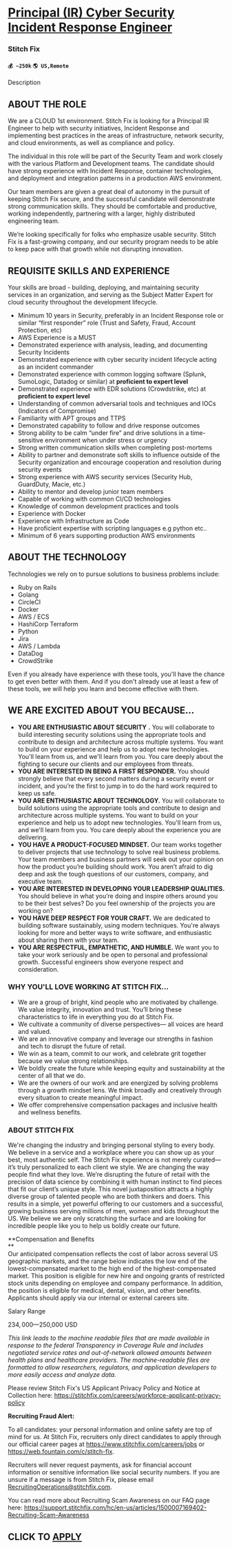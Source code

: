 # [Principal (IR) Cyber Security Incident Response Engineer](https://www.remotewlb.com/apply/principal-ir-cyber-security-incident-response-engineer)  
### Stitch Fix  
#### `💰 ~250k` `🌎 US,Remote`  

Description

## **ABOUT THE ROLE**

We are a CLOUD 1st environment. Stitch Fix is looking for a Principal IR Engineer to help with security initiatives, Incident Response and implementing best practices in the areas of infrastructure, network security, and cloud environments, as well as compliance and policy.

The individual in this role will be part of the Security Team and work closely with the various Platform and Development teams. The candidate should have strong experience with Incident Response, container technologies, and deployment and integration patterns in a production AWS environment.

Our team members are given a great deal of autonomy in the pursuit of keeping Stitch Fix secure, and the successful candidate will demonstrate strong communication skills. They should be comfortable and productive, working independently, partnering with a larger, highly distributed engineering team.

We’re looking specifically for folks who emphasize usable security. Stitch Fix is a fast-growing company, and our security program needs to be able to keep pace with that growth while not disrupting innovation.

## **REQUISITE SKILLS AND EXPERIENCE**

Your skills are broad - building, deploying, and maintaining security services in an organization, and serving as the Subject Matter Expert for cloud security throughout the development lifecycle.

  * Minimum 10 years in Security, preferably in an Incident Response role or similar “first responder” role (Trust and Safety, Fraud, Account Protection, etc) 
  * AWS Experience is a MUST
  * Demonstrated experience with analysis, leading, and documenting Security Incidents 
  * Demonstrated experience with cyber security incident lifecycle acting as an incident commander
  * Demonstrated experience with common logging software (Splunk, SumoLogic, Datadog or similar) at **proficient to expert level**
  * Demonstrated experience with EDR solutions (Crowdstrike, etc) at **proficient to expert level**
  * Understanding of common adversarial tools and techniques and IOCs (Indicators of Compromise) 
  * Familiarity with APT groups and TTPS 
  * Demonstrated capability to follow and drive response outcomes
  * Strong ability to be calm “under fire” and drive solutions in a time-sensitive environment when under stress or urgency
  * Strong written communication skills when completing post-mortems
  * Ability to partner and demonstrate soft skills to influence outside of the Security organization and encourage cooperation and resolution during security events
  * Strong experience with AWS security services (Security Hub, GuardDuty, Macie, etc.)
  * Ability to mentor and develop junior team members
  * Capable of working with common CI/CD technologies
  * Knowledge of common development practices and tools
  * Experience with Docker
  * Experience with Infrastructure as Code
  * Have proficient expertise with scripting languages e.g python etc.. 
  * Minimum of 6 years supporting production AWS environments

## **ABOUT THE TECHNOLOGY**

Technologies we rely on to pursue solutions to business problems include:

  * Ruby on Rails
  * Golang
  * CircleCI
  * Docker
  * AWS / ECS
  * HashiCorp Terraform
  * Python 
  * Jira
  * AWS / Lambda
  * DataDog
  * CrowdStrike 

Even if you already have experience with these tools, you'll have the chance to get even better with them. And if you don't already use at least a few of these tools, we will help you learn and become effective with them.

## **WE ARE EXCITED ABOUT YOU BECAUSE...**

  * **YOU ARE ENTHUSIASTIC ABOUT SECURITY** **.** You will collaborate to build interesting security solutions using the appropriate tools and contribute to design and architecture across multiple systems. You want to build on your experience and help us to adopt new technologies. You'll learn from us, and we'll learn from you. You care deeply about the fighting to secure our clients and our employees from threats.
  * **YOU ARE INTERESTED IN BEING A FIRST RESPONDER.** You should strongly believe that every second matters during a security event or incident, and you’re the first to jump in to do the hard work required to keep us safe.
  * **YOU ARE ENTHUSIASTIC ABOUT TECHNOLOGY.** You will collaborate to build solutions using the appropriate tools and contribute to design and architecture across multiple systems. You want to build on your experience and help us to adopt new technologies. You'll learn from us, and we'll learn from you. You care deeply about the experience you are delivering.
  * **YOU HAVE A PRODUCT-FOCUSED MINDSET.** Our team works together to deliver projects that use technology to solve real business problems. Your team members and business partners will seek out your opinion on how the product you’re building should work. You aren’t afraid to dig deep and ask the tough questions of our customers, company, and executive team.
  * **YOU ARE INTERESTED IN DEVELOPING YOUR LEADERSHIP QUALITIES.** You should believe in what you’re doing and inspire others around you to be their best selves? Do you feel ownership of the projects you are working on?
  * **YOU HAVE DEEP RESPECT FOR YOUR CRAFT.** We are dedicated to building software sustainably, using modern techniques. You're always looking for more and better ways to write software, and enthusiastic about sharing them with your team.
  * **YOU ARE RESPECTFUL, EMPATHETIC, AND HUMBLE.** We want you to take your work seriously and be open to personal and professional growth. Successful engineers show everyone respect and consideration.

### **WHY YOU'LL LOVE WORKING AT STITCH FIX...**

  * We are a group of bright, kind people who are motivated by challenge. We value integrity, innovation and trust. You’ll bring these characteristics to life in everything you do at Stitch Fix.
  * We cultivate a community of diverse perspectives— all voices are heard and valued.
  * We are an innovative company and leverage our strengths in fashion and tech to disrupt the future of retail. 
  * We win as a team, commit to our work, and celebrate grit together because we value strong relationships.
  * We boldly create the future while keeping equity and sustainability at the center of all that we do. 
  * We are the owners of our work and are energized by solving problems through a growth mindset lens. We think broadly and creatively through every situation to create meaningful impact.
  * We offer comprehensive compensation packages and inclusive health and wellness benefits.

### **ABOUT STITCH FIX**

We're changing the industry and bringing personal styling to every body. We believe in a service and a workplace where you can show up as your best, most authentic self. The Stitch Fix experience is not merely curated—it’s truly personalized to each client we style. We are changing the way people find what they love. We’re disrupting the future of retail with the precision of data science by combining it with human instinct to find pieces that fit our client’s unique style. This novel juxtaposition attracts a highly diverse group of talented people who are both thinkers and doers. This results in a simple, yet powerful offering to our customers and a successful, growing business serving millions of men, women and kids throughout the US. We believe we are only scratching the surface and are looking for incredible people like you to help us boldly create our future.

**Compensation and Benefits  
**  
Our anticipated compensation reflects the cost of labor across several US geographic markets, and the range below indicates the low end of the lowest-compensated market to the high end of the highest-compensated market. This position is eligible for new hire and ongoing grants of restricted stock units depending on employee and company performance. In addition, the position is eligible for medical, dental, vision, and other benefits. Applicants should apply via our internal or external careers site.

Salary Range

$234,000—$250,000 USD

 _This link leads to the machine readable files that are made available in response to the federal Transparency in Coverage Rule and includes negotiated service rates and out-of-network allowed amounts between health plans and healthcare providers. The machine-readable files are formatted to allow researchers, regulators, and application developers to more easily access and analyze data._

Please review Stitch Fix's US Applicant Privacy Policy and Notice at Collection here: https://stitchfix.com/careers/workforce-applicant-privacy-policy

**Recruiting Fraud Alert:**

To all candidates: your personal information and online safety are top of mind for us. At Stitch Fix, recruiters only direct candidates to apply through our official career pages at https://www.stitchfix.com/careers/jobs or https://web.fountain.com/c/stitch-fix.

Recruiters will never request payments, ask for financial account information or sensitive information like social security numbers. If you are unsure if a message is from Stitch Fix, please email RecruitingOperations@stitchfix.com.

You can read more about Recruiting Scam Awareness on our FAQ page here: https://support.stitchfix.com/hc/en-us/articles/1500007169402-Recruiting-Scam-Awareness

  
## CLICK TO [APPLY](https://www.remotewlb.com/apply/principal-ir-cyber-security-incident-response-engineer)

